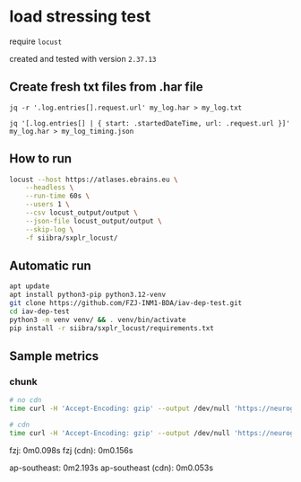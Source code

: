 # load stressing test

require `locust`

created and tested with version `2.37.13`

## Create fresh txt files from .har file

```
jq -r '.log.entries[].request.url' my_log.har > my_log.txt
```

```
jq '[.log.entries[] | { start: .startedDateTime, url: .request.url }]' my_log.har > my_log_timing.json
```

## How to run

```sh
locust --host https://atlases.ebrains.eu \
    --headless \
    --run-time 60s \
    --users 1 \
    --csv locust_output/output \
    --json-file locust_output/output \
    --skip-log \
    -f siibra/sxplr_locust/
```

## Automatic run

```sh
apt update
apt install python3-pip python3.12-venv
git clone https://github.com/FZJ-INM1-BDA/iav-dep-test.git
cd iav-dep-test
python3 -m venv venv/ && . venv/bin/activate
pip install -r siibra/sxplr_locust/requirements.txt
```
## Sample metrics

### chunk

```sh
# no cdn
time curl -H 'Accept-Encoding: gzip' --output /dev/null 'https://neuroglancer.humanbrainproject.eu/precomputed/BigBrainRelease.2015/8bit/320um/192-256_128-192_192-256'
```


```sh
# cdn
time curl -H 'Accept-Encoding: gzip' --output /dev/null 'https://neuroglancer-test-vm.examcopedia.club/precomputed/BigBrainRelease.2015/8bit/320um/192-256_128-192_192-256'
```

fzj: 0m0.098s
fzj (cdn): 0m0.156s

ap-southeast: 0m2.193s
ap-southeast (cdn): 0m0.053s